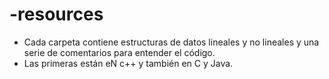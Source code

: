 # -resources

+ Cada carpeta contiene estructuras de datos lineales y no lineales y una serie de comentarios para entender el código.
+ Las primeras están eN c++ y también en C y Java. 
